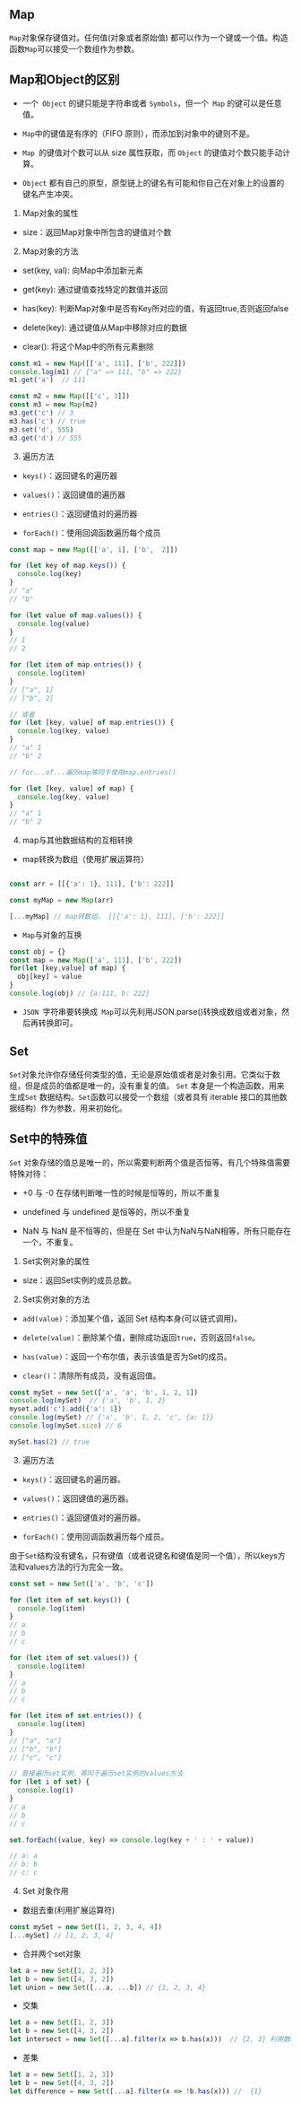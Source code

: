 ## Map

`Map`对象保存键值对。任何值(对象或者原始值) 都可以作为一个键或一个值。构造函数`Map`可以接受一个数组作为参数。

## Map和Object的区别

* 一个` Object` 的键只能是字符串或者 `Symbols`，但一个` Map` 的键可以是任意值。

* ` Map `中的键值是有序的（FIFO 原则），而添加到对象中的键则不是。

* `Map `的键值对个数可以从 size 属性获取，而 `Object` 的键值对个数只能手动计算。

* `Object` 都有自己的原型，原型链上的键名有可能和你自己在对象上的设置的键名产生冲突。

1. Map对象的属性

* size：返回Map对象中所包含的键值对个数

2. Map对象的方法

* set(key, val): 向Map中添加新元素

* get(key): 通过键值查找特定的数值并返回

* has(key): 判断Map对象中是否有Key所对应的值，有返回true,否则返回false

* delete(key): 通过键值从Map中移除对应的数据

* clear(): 将这个Map中的所有元素删除

```javascript
const m1 = new Map([['a', 111], ['b', 222]])
console.log(m1) // {"a" => 111, "b" => 222}
m1.get('a')  // 111

const m2 = new Map([['c', 3]])
const m3 = new Map(m2)
m3.get('c') // 3
m3.has('c') // true
m3.set('d', 555)
m3.get('d') // 555
```

3. 遍历方法

* `keys()`：返回键名的遍历器

* `values()`：返回键值的遍历器

* `entries()`：返回键值对的遍历器

* `forEach()`：使用回调函数遍历每个成员

```javascript
const map = new Map([['a', 1], ['b',  2]])

for (let key of map.keys()) {
  console.log(key)
}
// "a"
// "b"

for (let value of map.values()) {
  console.log(value)
}
// 1
// 2

for (let item of map.entries()) {
  console.log(item)
}
// ["a", 1]
// ["b", 2]

// 或者
for (let [key, value] of map.entries()) {
  console.log(key, value)
}
// "a" 1
// "b" 2

// for...of...遍历map等同于使用map.entries()

for (let [key, value] of map) {
  console.log(key, value)
}
// "a" 1
// "b" 2
```

4. map与其他数据结构的互相转换

* map转换为数组（使用扩展运算符）

```javascript

const arr = [[{'a': 1}, 111], ['b': 222]]

const myMap = new Map(arr)

[...myMap] // map转数组。 [[{'a': 1}, 111], ['b': 222]]
```

* `Map`与对象的互换

```javascript
const obj = {}
const map = new Map(['a', 111], ['b', 222])
for(let [key,value] of map) {
  obj[key] = value
}
console.log(obj) // {a:111, b: 222}
```

* `JSON `字符串要转换成` Map`可以先利用JSON.parse()转换成数组或者对象，然后再转换即可。

## Set

`Set`对象允许你存储任何类型的值，无论是原始值或者是对象引用。它类似于数组，但是成员的值都是唯一的，没有重复的值。
`Set` 本身是一个构造函数，用来生成`Set` 数据结构。`Set`函数可以接受一个数组（或者具有 iterable 接口的其他数据结构）作为参数，用来初始化。

## Set中的特殊值

`Set` 对象存储的值总是唯一的，所以需要判断两个值是否恒等。有几个特殊值需要特殊对待：

* +0 与 -0 在存储判断唯一性的时候是恒等的，所以不重复

* undefined 与 undefined 是恒等的，所以不重复

* NaN 与 NaN 是不恒等的，但是在 Set 中认为NaN与NaN相等，所有只能存在一个，不重复。

1. Set实例对象的属性

* size：返回Set实例的成员总数。

2. Set实例对象的方法

* `add(value)`：添加某个值，返回 Set 结构本身(可以链式调用)。

* `delete(value)`：删除某个值，删除成功返回`true`，否则返回`false`。

* `has(value)`：返回一个布尔值，表示该值是否为Set的成员。

* `clear()`：清除所有成员，没有返回值。

```javascript
const mySet = new Set(['a', 'a', 'b', 1, 2, 1])
console.log(mySet)  // {'a', 'b', 1, 2}
myset.add('c').add({'a': 1})
console.log(mySet) // {'a', 'b', 1, 2, 'c', {a: 1}}
console.log(mySet.size) // 6

mySet.has(2) // true
```

3. 遍历方法

* `keys()`：返回键名的遍历器。

* `values()`：返回键值的遍历器。
* `entries()`：返回键值对的遍历器。
* `forEach()`：使用回调函数遍历每个成员。

由于`Set`结构没有键名，只有键值（或者说键名和键值是同一个值），所以keys方法和values方法的行为完全一致。

```javascript
const set = new Set(['a', 'b', 'c'])

for (let item of set.keys()) {
  console.log(item)
}
// a
// b
// c

for (let item of set.values()) {
  console.log(item)
}
// a
// b
// c

for (let item of set.entries()) {
  console.log(item)
}
// ["a", "a"]
// ["b", "b"]
// ["c", "c"]

// 直接遍历set实例，等同于遍历set实例的values方法
for (let i of set) {
  console.log(i)
}
// a
// b
// c

set.forEach((value, key) => console.log(key + ' : ' + value))

// a: a
// b: b
// c: c
```

4. Set 对象作用

* 数组去重(利用扩展运算符)

```javascript
const mySet = new Set([1, 2, 3, 4, 4])
[...mySet] // [1, 2, 3, 4]
```

* 合并两个set对象

```javascript
let a = new Set([1, 2, 3])
let b = new Set([4, 3, 2])
let union = new Set([...a, ...b]) // {1, 2, 3, 4}
```

* 交集 

```javascript
let a = new Set([1, 2, 3])
let b = new Set([4, 3, 2])
let intersect = new Set([...a].filter(x => b.has(x)))  // {2, 3} 利用数组的filter方法
```

* 差集

```javascript
let a = new Set([1, 2, 3])
let b = new Set([4, 3, 2])
let difference = new Set([...a].filter(x => !b.has(x))) //  {1} 
```
